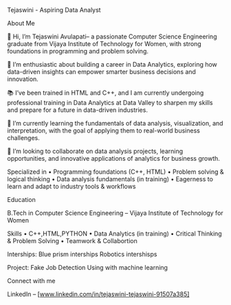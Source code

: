 Tejaswini - Aspiring Data Analyst

About Me

👋 Hi, I’m Tejaswini Avulapati– a passionate Computer Science Engineering graduate from Vijaya Institute of Technology for Women, with strong foundations in programming and problem solving.

👀 I’m enthusiastic about building a career in Data Analytics, exploring how data-driven insights can empower smarter business decisions and innovation.

📚 I’ve been trained in HTML and C++, and I am currently undergoing professional training in Data Analytics at Data Valley to sharpen my skills and prepare for a future in data-driven industries.

🌱 I’m currently learning the fundamentals of data analysis, visualization, and interpretation, with the goal of applying them to real-world business challenges.

💞️ I’m looking to collaborate on data analysis projects, learning opportunities, and innovative applications of analytics for business growth.

Specialized in
	•	Programming foundations (C++, HTML)
	•	Problem solving & logical thinking
	•	Data analysis fundamentals (in training)
	•	Eagerness to learn and adapt to industry tools & workflows

Education

B.Tech in Computer Science Engineering – Vijaya Institute of Technology for Women

Skills
	•	C++,HTML,PYTHON
	•	Data Analytics (in training)
	•	Critical Thinking & Problem Solving
	•	Teamwork & Collabortion
 
Interships:
Blue prism interships
Robotics intershisps

Project:
Fake Job Detection Using with machine learning
 
 Connect with me

LinkedIn – [www.linkedin.com/in/tejaswini-tejaswini-91507a385]
